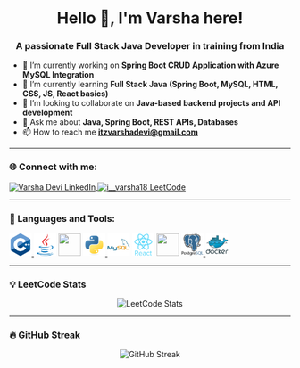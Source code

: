<h1 align="center">Hello 👋, I'm Varsha here!</h1>
<h3 align="center">A passionate Full Stack Java Developer in training from India</h3>

- 🔭 I’m currently working on **Spring Boot CRUD Application with Azure MySQL Integration**
- 🌱 I’m currently learning **Full Stack Java (Spring Boot, MySQL, HTML, CSS, JS, React basics)**
- 👯 I’m looking to collaborate on **Java-based backend projects and API development**
- 💬 Ask me about **Java, Spring Boot, REST APIs, Databases**
- 📫 How to reach me **itzvarshadevi@gmail.com**

---

### 🌐 Connect with me:
<p align="left">
<a href="https://www.linkedin.com/in/varsha-devi-89a332296" target="_blank">
  <img align="center" src="https://raw.githubusercontent.com/rahuldkjain/github-profile-readme-generator/master/src/images/icons/Social/linked-in-alt.svg" alt="Varsha Devi LinkedIn" height="30" width="40" />
</a>
<a href="https://leetcode.com/i__varsha18" target="_blank">
  <img align="center" src="https://raw.githubusercontent.com/rahuldkjain/github-profile-readme-generator/master/src/images/icons/Social/leet-code.svg" alt="i__varsha18 LeetCode" height="30" width="40" />
</a>
</p>

---


### 🧰 Languages and Tools:
<p align="left">
<a href="https://www.w3schools.com/cpp/" target="_blank" rel="noreferrer"> <img src="https://raw.githubusercontent.com/devicons/devicon/master/icons/cplusplus/cplusplus-original.svg" alt="cplusplus" width="40" height="40"/> </a>
<a href="https://www.java.com" target="_blank"><img src="https://raw.githubusercontent.com/devicons/devicon/master/icons/java/java-original.svg" width="40" height="40"/></a>
<a href="https://spring.io/" target="_blank"><img src="https://www.vectorlogo.zone/logos/springio/springio-icon.svg" width="40" height="40"/></a>
<a href="https://www.python.org" target="_blank" rel="noreferrer"> <img src="https://raw.githubusercontent.com/devicons/devicon/master/icons/python/python-original.svg" alt="python" width="40" height="40"/> </a>
<a href="https://www.mysql.com/" target="_blank"><img src="https://raw.githubusercontent.com/devicons/devicon/master/icons/mysql/mysql-original-wordmark.svg" width="40" height="40"/></a>
<a href="https://reactjs.org/" target="_blank"><img src="https://raw.githubusercontent.com/devicons/devicon/master/icons/react/react-original-wordmark.svg" width="40" height="40"/></a>
<a href="https://postman.com" target="_blank"><img src="https://www.vectorlogo.zone/logos/getpostman/getpostman-icon.svg" width="40" height="40"/></a>
<a href="https://www.postgresql.org" target="_blank" rel="noreferrer"> <img src="https://raw.githubusercontent.com/devicons/devicon/master/icons/postgresql/postgresql-original-wordmark.svg" alt="postgresql" width="40" height="40"/> </a>
<a href="https://www.docker.com/" target="_blank"><img src="https://raw.githubusercontent.com/devicons/devicon/master/icons/docker/docker-original-wordmark.svg" width="40" height="40"/></a>
</p>

---

### 💡 LeetCode Stats
<p align="center">
  <img src="https://leetcard.jacoblin.cool/i__varsha18?theme=dark&font=Source%20Code%20Pro&ext=contest" alt="LeetCode Stats" />
</p>

---

### 🔥 GitHub Streak
<p align="center">
  <img src="https://github-readme-streak-stats.herokuapp.com?user=varshadevi18&theme=tokyonight" alt="GitHub Streak" />
</p>


